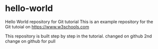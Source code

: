 # hello-world
Hello World repository for Git tutorial
This is an example repository for the Git tutoial on https://www.w3schools.com

This repository is built step by step in the tutorial.
changed on github
2nd change on github for pull
